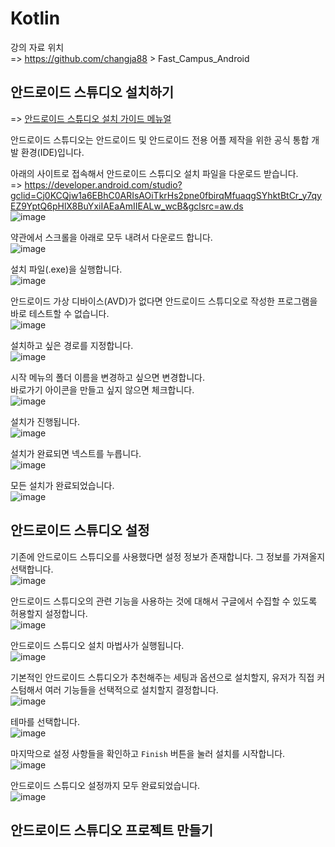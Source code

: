 # Kotlin

강의 자료 위치   
=> https://github.com/changja88 > Fast_Campus_Android

## 안드로이드 스튜디오 설치하기

=> [안드로이드 스튜디오 설치 가이드 메뉴얼](https://crazykim2.tistory.com/455)

안드로이드 스튜디오는 안드로이드 및 안드로이드 전용 어플 제작을 위한 공식 통합 개발 환경(IDE)입니다.

아래의 사이트로 접속해서 안드로이드 스튜디오 설치 파일을 다운로드 받습니다.   
=> https://developer.android.com/studio?gclid=Cj0KCQjw1a6EBhC0ARIsAOiTkrHs2pne0fbirqMfuaqgSYhktBtCr_y7qyEZ9YptQ6pHlX8BuYxiIAEaAmIIEALw_wcB&gclsrc=aw.ds   
![image](https://user-images.githubusercontent.com/43658658/143033864-3e949c6a-ea48-4ec7-9e5d-54d104c002c8.png)   

약관에서 스크롤을 아래로 모두 내려서 다운로드 합니다.   
![image](https://user-images.githubusercontent.com/43658658/143034080-f30dbf34-c0a7-486b-a735-5748325ec3c2.png)

설치 파일(.exe)을 실행합니다.   
![image](https://user-images.githubusercontent.com/43658658/143035035-33a1e70c-fc83-436c-bf2c-8076831f0e01.png)

안드로이드 가상 디바이스(AVD)가 없다면 안드로이드 스튜디오로 작성한 프로그램을 바로 테스트할 수 없습니다.   
![image](https://user-images.githubusercontent.com/43658658/143035311-8a7dc115-d5f3-4b6b-9836-b60dcaedc9ed.png)

설치하고 싶은 경로를 지정합니다.   
![image](https://user-images.githubusercontent.com/43658658/143035398-3c58f9a2-635a-443a-a3e8-67f2fbd824b5.png)

시작 메뉴의 폴더 이름을 변경하고 싶으면 변경합니다.   
바로가기 아이콘을 만들고 싶지 않으면 체크합니다.   
![image](https://user-images.githubusercontent.com/43658658/143035571-ad9e9491-069e-429f-a91c-d1bacb0cc1bd.png)

설치가 진행됩니다.   
![image](https://user-images.githubusercontent.com/43658658/143035600-510786c2-45d3-4d97-8f66-f63d91be5e8c.png)

설치가 완료되면 넥스트를 누릅니다.   
![image](https://user-images.githubusercontent.com/43658658/143035708-21f82660-13b8-447e-b4e3-6a350499ba4e.png)

모든 설치가 완료되었습니다.   
![image](https://user-images.githubusercontent.com/43658658/143035763-3f83fbcf-d999-4d31-8d57-26eb2d5c09c3.png)

## 안드로이드 스튜디오 설정

기존에 안드로이드 스튜디오를 사용했다면 설정 정보가 존재합니다. 그 정보를 가져올지 선택합니다.   
![image](https://user-images.githubusercontent.com/43658658/143036315-181c34c8-c164-4d59-b207-0817eb8646f4.png)

안드로이드 스튜디오의 관련 기능을 사용하는 것에 대해서 구글에서 수집할 수 있도록 허용할지 설정합니다.   
![image](https://user-images.githubusercontent.com/43658658/143036401-a6a08818-68d3-422b-8334-2dc34ed4a12f.png)

안드로이드 스튜디오 설치 마법사가 실행됩니다.   
![image](https://user-images.githubusercontent.com/43658658/143036519-db879252-5890-4546-a173-5c2943e63ee2.png)

기본적인 안드로이드 스튜디오가 추천해주는 세팅과 옵션으로 설치할지, 유저가 직접 커스텀해서 여러 기능들을 선택적으로 설치할지 결정합니다.   
![image](https://user-images.githubusercontent.com/43658658/143036687-0bbdde7c-b534-4fcc-b8d5-a5ce56cd9513.png)

테마를 선택합니다.   
![image](https://user-images.githubusercontent.com/43658658/143036738-239e1bcd-9fcd-40a9-a2b0-68dfce739107.png)

마지막으로 설정 사항들을 확인하고 `Finish` 버튼을 눌러 설치를 시작합니다.   
![image](https://user-images.githubusercontent.com/43658658/143036834-7d46cb65-e706-40ad-a555-c1fbea778b3b.png)

안드로이드 스튜디오 설정까지 모두 완료되었습니다.   
![image](https://user-images.githubusercontent.com/43658658/143037398-9fdb2704-310e-4753-a5a9-95e2d20a31d4.png)

## 안드로이드 스튜디오 프로젝트 만들기



